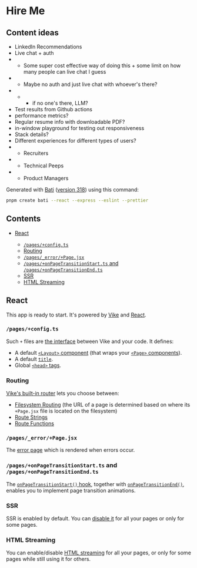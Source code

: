 # Hire Me

## Content ideas

- LinkedIn Recommendations
- Live chat + auth
- - Some super cost effective way of doing this + some limit on how many people can live chat I guess
- - Maybe no auth and just live chat with whoever's there?
- - - if no one's there, LLM?
- Test results from Github actions
- performance metrics?
- Regular resume info with downloadable PDF?
- in-window playground for testing out responsiveness
- Stack details?
- Different experiences for different types of users?
- - Recruiters
- - Technical Peeps
- - Product Managers

Generated with [Bati](https://batijs.dev) ([version 318](https://www.npmjs.com/package/create-bati/v/0.0.318)) using this command:

```sh
pnpm create bati --react --express --eslint --prettier
```

## Contents

- [React](#react)

  - [`/pages/+config.ts`](#pagesconfigts)
  - [Routing](#routing)
  - [`/pages/_error/+Page.jsx`](#pages_errorpagejsx)
  - [`/pages/+onPageTransitionStart.ts` and `/pages/+onPageTransitionEnd.ts`](#pagesonpagetransitionstartts-and-pagesonpagetransitionendts)
  - [SSR](#ssr)
  - [HTML Streaming](#html-streaming)

## React

This app is ready to start. It's powered by [Vike](https://vike.dev) and [React](https://react.dev/learn).

### `/pages/+config.ts`

Such `+` files are [the interface](https://vike.dev/config) between Vike and your code. It defines:

- A default [`<Layout>` component](https://vike.dev/Layout) (that wraps your [`<Page>` components](https://vike.dev/Page)).
- A default [`title`](https://vike.dev/title).
- Global [`<head>` tags](https://vike.dev/head-tags).

### Routing

[Vike's built-in router](https://vike.dev/routing) lets you choose between:

- [Filesystem Routing](https://vike.dev/filesystem-routing) (the URL of a page is determined based on where its `+Page.jsx` file is located on the filesystem)
- [Route Strings](https://vike.dev/route-string)
- [Route Functions](https://vike.dev/route-function)

### `/pages/_error/+Page.jsx`

The [error page](https://vike.dev/error-page) which is rendered when errors occur.

### `/pages/+onPageTransitionStart.ts` and `/pages/+onPageTransitionEnd.ts`

The [`onPageTransitionStart()` hook](https://vike.dev/onPageTransitionStart), together with [`onPageTransitionEnd()`](https://vike.dev/onPageTransitionEnd), enables you to implement page transition animations.

### SSR

SSR is enabled by default. You can [disable it](https://vike.dev/ssr) for all your pages or only for some pages.

### HTML Streaming

You can enable/disable [HTML streaming](https://vike.dev/stream) for all your pages, or only for some pages while still using it for others.
